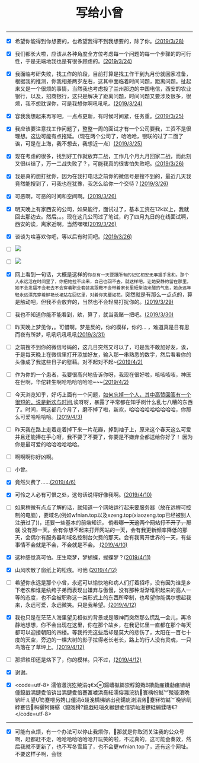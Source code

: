 
<center>
<b>
<font size="6">写给小曾</font>
<br>
</b>
<br>
</center>

---



- [x] 希望你能得到你想要的，也希望我得不到我想要的，除了你。[(2019/3/28)]()
- [x] 我们都长大啦，应该从各种角度全方位考虑每一个问题的每一个步骤的的可行性，于是无端地我也是有很多顾虑的。[(2019/3/24)]()
- [x] 我面临考研失败，找工作的阶段，目前打算是找工作干到九月份就回家准备，根据我的推测，你我相差两岁左右，这其中面临着时间问题，距离问题。扯起来又是一个很烦的事情，当然我也考虑投了兰州那边的中国电信，西安的农业银行，以及，招商银行，这只是解决了距离问题，时间问题又要涉及很多，很烦，我不想耽误你，可是我想你啊吼吼吼。[(2019/3/24)]()
- [x] 容我我想起来再写吧，一点点更新，有时候时间紧，任务重。[(2019/3/25)]()
- [x] 我应该要注意找工作问题了，整整一周的面试才有一个公司要我，工资不是很理想。这边可能有点拖延。（现在两个公司了，哈哈哈，银联的过了二面了诶，可是在上海，我不想去，我想近一点）[(2019/3/25)]()

- [x] 现在考虑的很多，找到好工作就放弃二战，工作几个月九月回家二战，而此刻又很纠结了，万一二战失败了？，可能我真的很害怕失败吧。[(2019/3/26)]()
- [x] 我是真的想打扰你，因为在我打电话之前你的微信号是搜不到的，最近几天我竟然能搜到了，可我也在犹豫，我怎么给你一个交待？[(2019/3/26)]()
- [x] 可恶啊，可恶的时间和空间啊。[(2019/3/26)]()
- [x] 明天晚上有家西安的公司，如果能行，面试过了，基本工资在12k以上，我就回去那边去。然后。。。现在这几公司过了笔试，约了四月九日的在线面试啊，西安的诶，离家近啊，当然嘿嘿[(2019/3/26)]()
- [x] 谈谈为啥喜欢你吧，等以后有时间吧。[(2019/3/26)]()
- [ ] ![](//http://i1.bvimg.com/681250/05f4ce8fd199b266.jpg)
- [ ] ![](//https://s2.ax1x.com/2019/03/27/AaWcE8.jpg*有一个办法可以停止更新这两篇文章，那就是你取消关注我的公众号，那个时候这个[xzeng.top](https://xzeng.top/)会消失，[wfnian.top](https://wfnian.top/)也会消失，还有冬雪篇系列会从公众号上脱落。除此之外，一般情况下在一年之内的每周周五晚上七点半以后都会有一篇冬雪篇的更新以及两个网站的不定期更新。)
- [x] 网上看到一句话，大概是这样的`你总有一天要跟所有的记忆相安无事握手言和。那个人永远活在时间里了，你把她拉不出来，自己也回不去，就这样吧，让她安静的留在那里。她不会发福不会老去不会穿着职业套装高跟鞋不会带着家长里短柴油米醋的气息，她永远年轻永远漂亮穿着鲜艳长裙站在回忆里，对着你笑靥如花。`突然就是有那么一点点的，算是触动吧，但我不会放弃的，当然也不会轻易打扰你的。[(2019/3/29)]()
- [ ] 我也不知道你能不能看到，欸，算了，就当我赌一把吧。[(2019/3/30)]()
- [ ] 昨天晚上梦见你，。可惜啊，梦是反的，你的模样，你的... ，难道真是日有思而夜有所梦，吼吼吼吼吼吼[(2019/3/31)]()
- [ ] 之前搜不到你的微信号码的，这几日突然又可以了，可是我不敢加好友，诶，于是每天晚上在微信里打开添加好友，输入那一串熟悉的数字，然后看看你的头像成了我这些日子的慰藉。对不起对不起~[(2019/4/2)]()
- [ ] 作为你的一个患者，我要很高兴地告诉你呀，我现在很好啦，咳咳咳咳，神医在世啊，华佗转生啊哈哈哈哈哈哈~~~[(2019/4/2)]()
- [ ] 今天浏览知乎，好巧上面有一个问题，[如何忘掉一个人，其中高赞回答有一个很短的，说是新欢与时间](https://www.zhihu.com/question/21859086/answer/164214800),诶呀呀，暴露了平常都在知乎刷什么乱七八糟的东西了。时间，啊这都几个月了，磨不掉了啦，新欢，哈哈哈哈哈哈哈哈哈，你那么可爱哈哈哈哈。[(2019/4/3)]()
- [ ]  昨天我在路上走着走着掉下来一片花瓣，掉到袖子上，原来这个春天这么可爱并且还能捧在手心呀，我不要了不要了，你要是不嫌弃全都送给你好了！ 因为你是最可爱的哈哈哈哈哈哈。
- [ ] 啊啊啊你好凶啊。
- [ ] 小曾。
- [x] 竟然欠费了……[(2019/4/6)]()
- [x] 可怜之人必有可恨之处，这句话说得好像我啊。[(2019/4/10)]()
- [ ] 如果稍微有点点了解的话，就知道一个网站运行起来要服务器（放在远程可控制的电脑），要域名(例如wfnian.top以及xzeng.top(xiaozeng.top已经被别人注册过了))，还要一些基本的前端知识， <s>倘若哪一天这两个网站打不开了，那就</s> 没有那一天。会有你想不起来打开网站的一天，会有我更新频率降低的那天，会偶尔有服务器和域名控制台欠费的那天。会有我离开世界的一天，有些事情不会就是不会，不会就是不会。 [(2019/4/10)]()
- [x] 这种感觉真可怕。庄生晓梦，梦蝴蝶，蝴蝶梦？[(2019/4/11)]()
- [x] 山风吹散了窗纸上的松痕。可他 [(2019/4/12)]()
- [ ] 希望你永远是那个小曾，永远可以愉快地和病人们打着招呼，没有因为谁是乡下老农和谁是纨绔子弟而表现出嫌弃与傲慢，没有那种渐渐堆积起来的高人一等的态度，也不会被职称这一类形式上的东西所牵制，也希望你能偶尔想起我来，永远可爱，永远微笑。只是我希望。[(2019/4/12)]()
- [x] 我也只是在茫茫人海里望见相似的背景或是眼神而突然那么慌乱一会儿，再冷静地想想，你不会出现在这里，你在那个故乡，在我记忆里一直都在那个每天都可以迎接朝阳的四楼。等我捋完这些后却是莫大的悲伤了，太阳在一百七十度的天空，旁边的一棵大树的影子拉得老长老长，路上的行人没有灵魂，一只鸟落在了草坪上。[(2019/4/12)]()
- [ ] 那把铁印还是烙下了，你的模样。只不过，[(2019/4/12)]()

- [x] 谢谢。
- [x] <code=utf-8> 濡傛灉浣犵殑涓€х鍚嶆槸鎯崇粰鎴戣鐨勮瘽鐨勮瘽锛岄偅鎴戠湡鏈夌偣锛岀湡鏈夌偣蹇冨噳浜嗭紝濡傛灉浣犺寰楀帉鐑︾殑璇濆晩锛屽ぇ鍙笉蹇呭叧娉ㄩ偅涓叕浼楀彿锛岀劧鍚庣溂涓嶈蹇冧笉鐑﹀晩锛屼綍蹇呰杩欐牱鎶樼（鎴戝搰?鎴戯紝瑙夊緱鏈夌偣锛屾湁鐐硅繃鍒嗐€? </code=utf-8> 

---  

- [x] 可能有点烦，有一个办法可以停止我烦你，🤪那就是你取消关注我的公众号啊，赶都赶不走，哈哈哈哈哈哈哈开玩笑的啦，不过真的，这可能会奏效，然后我就不更新了，也不写冬雪篇了，也不会更wfnian.top了，还有这个网址。不要这样子啊，会很


